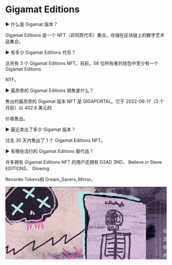 # Gigamat Editions

▶ 什么是 Gigamat 版本？

Gigamat Editions 是一个 NFT（非同质代币）集合。存储在区块链上的数字艺术品集合。



▶ 有多少 Gigamat Editions 代币？

总共有 3 个 Gigamat Editions NFT。目前，56 位所有者的钱包中至少有一个 Gigamat Editions 

NTF。



▶ 最昂贵的 Gigamat Editions 销售是什么？

售出的最昂贵的 Gigamat 版本 NFT 是 GIGAPORTAL。它于 2022-06-17（3 个月前）以 402.8 美元的

价格售出。



▶ 最近卖出了多少 Gigamat 版本？

过去 30 天内售出了 1 个 Gigamat Editions NFT。



▶ 有哪些流行的 Gigamat Editions 替代品？

许多拥有 Gigamat Editions NFT 的用户还拥有 D3AD 3ND、 Believe in Steve EDITIONS、 Glowing 

Records-Tokens和 Dream_Savers_Mirror。

![NFT](754656_new.PNG)
